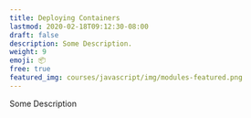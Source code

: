 ```yaml
---
title: Deploying Containers
lastmod: 2020-02-18T09:12:30-08:00
draft: false
description: Some Description. 
weight: 9
emoji: 📦
free: true
featured_img: courses/javascript/img/modules-featured.png
---
```


Some Description